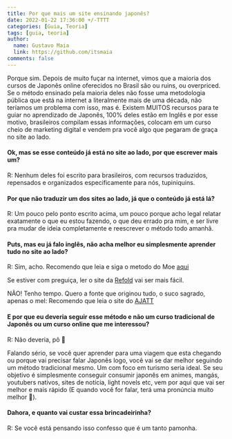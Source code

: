 ```yaml
---
title: Por que mais um site ensinando japonês?
date: 2022-01-22 17:36:00 +/-TTTT
categories: [Guia, Teoria]
tags: [guia, teoria]
author:
  name: Gustavo Maia
  link: https://github.com/itsmaia
comments: false
---
```


Porque sim. Depois de muito fuçar na internet, vimos que a maioria dos cursos de Japonês online oferecidos no Brasil são ou ruins, ou overpriced. Se o método ensinado pela maioria deles não fosse uma metodologia pública que está na internet a literalmente mais de uma década, não teríamos um problema com isso, mas é. Existem MUITOS recursos para te guiar no aprendizado de Japonês, 100% deles estão em Inglês e por esse motivo, brasileiros compilam essas informações, colocam em um curso cheio de marketing digital e vendem pra você algo que pegaram de graça no site ao lado.
  
#### Ok, mas se esse conteúdo já está no site ao lado, por que escrever   mais um?
  
R: Nenhum deles foi escrito para brasileiros, com recursos   traduzidos, repensados e organizados especificamente para nós,   tupiniquins.
  
#### Por que não traduzir um dos sites ao lado, já que o conteúdo já está lá?
  
R: Um pouco pelo ponto escrito acima, um pouco porque acho legal   relatar exatamente o que eu estou fazendo, o que deu errado pra   mim, e ser livre pra mudar de ideia completamente e reescrever o   método todo amanhã.
  
#### Puts, mas eu já falo inglês, não acha melhor eu simplesmente aprender tudo no site ao lado?
  
R: Sim, acho. Recomendo que leia e siga o metodo do Moe [aqui](https://learnjapanese.moe/guide/)
     
Se estiver com preguiça, ler o site da [Refold](https://refold.la/) vai ser mais fácil.

NÃO! Tenho tempo. Quero a fonte que originou tudo, o suco sagrado, apenas o mel: Recomendo que leia o site do [AJATT](http://www.alljapaneseallthetime.com/blog/all-japanese-all-the-time-ajatt-how-to-learn-japanese-on-your-own-having-fun-and-to-fluency/)
  
#### E por que eu deveria seguir esse método e não um curso tradicional de Japonês ou um curso online que me interessou?
  
R: Não deveria, pô 🥳
  
Falando sério, se você quer aprender para uma viagem que esta chegando ou porque vai precisar falar Japonês logo, você vai se dar melhor seguindo um método tradicional mesmo. Um com foco em turismo seria ideal. Se seu objetivo é simplesmente conseguir consumir japonês em animes, mangás, youtubers nativos, sites de notícia, light novels etc, vem por aqui que vai ser melhor e mais rápido (E quando você for falar, terá uma pronúncia muito melhor 🤫).
  
#### Dahora, e quanto vai custar essa brincadeirinha?
  
R: Se você está pensando isso confesso que é um tanto pamonha.
